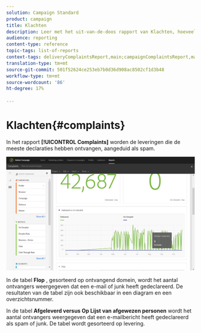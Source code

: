 ```yaml
---
solution: Campaign Standard
product: campaign
title: Klachten
description: Leer met het uit-van-de-doos rapport van Klachten, hoeveel tijd de levering als spam werd verklaard.
audience: reporting
content-type: reference
topic-tags: list-of-reports
context-tags: deliveryComplaintsReport,main;campaignComplaintsReport,main;programComplaintsReport,main
translation-type: tm+mt
source-git-commit: 501f52624ce253eb7b0d36d908ac8502cf1d3b48
workflow-type: tm+mt
source-wordcount: '86'
ht-degree: 17%

---
```



# Klachten{#complaints}

In het rapport **[!UICONTROL Complaints]** worden de leveringen die de meeste declaraties hebben ontvangen, aangeduid als spam.

![](assets/delivery_reports_complaints.png)

In de tabel **Flop** , gesorteerd op ontvangend domein, wordt het aantal ontvangers weergegeven dat een e-mail of junk heeft gedeclareerd. De resultaten van de tabel zijn ook beschikbaar in een diagram en een overzichtsnummer.

In de tabel **Afgeleverd versus Op Lijst van afgewezen personen** wordt het aantal ontvangers weergegeven dat een e-mailbericht heeft gedeclareerd als spam of junk. De tabel wordt gesorteerd op levering.

